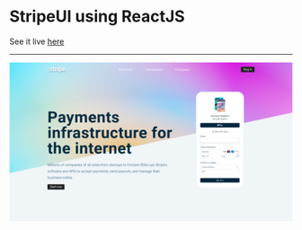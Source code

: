 # StripeUI using ReactJS
See it live <a href="https://stripeui.netlify.app/">here</a>
<hr/>
<img src="https://github.com/javokhirbek1999/StripeUI-ReactJS/blob/master/thumbnail.png" alt="Project UI"/>
